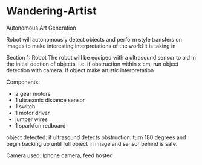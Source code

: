 # Wandering-Artist
Autonomous Art Generation

Robot will autonomously detect objects and perform style transfers on images
to make interesting interpretations of the world it is taking in

Section 1: Robot
The robot will be equiped with a ultrasound sensor to aid in the initial dection of objects. i.e.
if obstruction within x cm, run object detection with camera. If object make artistic interpretation

Components:
- 2 gear motors
- 1 ultrasonic distance sensor
- 1 switch
- 1 motor driver
- jumper wires
- 1 sparkfun redboard

object detected: 
if ultrasound detects obstruction: 
    turn 180 degrees and begin backing up until full object in image 
    and sensor behind is safe. 
    
Camera used:
   Iphone camera, feed hosted 
